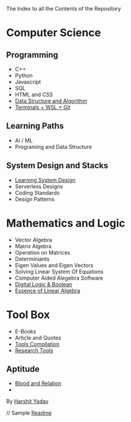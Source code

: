  The Index to all the Contents of the Repository 

# Computer Science

## Programming
* C++
* Python 
* Javascript
* SQL
* HTML and CSS
* [Data Structure and Algorithm](dsalgo/dsalgoindex.md)
* [Terminals + WSL + Git ](linux/linux_home.md)


## Learning Paths
*  Ai / ML  
*  Programing and Data Structure

## System Design and Stacks

* [Learning System Design](System_Design_and_Stacks/Learning_System_Design.md)
* Serverless Designs
* Coding Standards
* Design Patterns




# Mathematics and Logic
* Vector Algebra
* Matrix Algebra
* Operation on Matrices
* Determiniants
* Eigen Values and Eigen Vectors
* Solving Linear System Of Equations
* Computer Aided Alegebra Software
* [Digital Logic & Boolean](Mathematics_and_Logic\Digital_Logic\Logic_Gates.md)
* [Essence of Linear Algebra]()



# Tool Box 

* E-Books
* Article and Quotes
* [Tools Compilation](Tool_Box/Tools_Compilation.md)
* [Research Tools](Tool_Box/Research.md)






## Aptitude
* [Blood and Relation]()
* 



By  [Harshit Yadav](harshityadav.in)  


// Sample [Readme](markdownsyntax.md)





